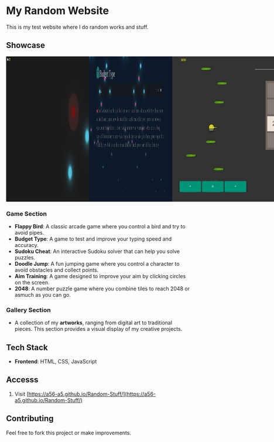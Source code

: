 # My Random Website

This is my test website where I do random works and stuff. 

## Showcase
<div style="display: flex; justify-content: space-around;">
<img src="Code/pics/333.png" alt="Doodle Jump" width="45%" />
<img src="Code/pics/444.png" alt="Doodle Jump" width="45%" />
<img src="Code/pics/111.jpg" alt="Sudoku Solver" width="45%" />
<img src="Code/pics/222.png" alt="Doodle Jump" width="45%" />
</div>

### Game Section
- **Flappy Bird**: A classic arcade game where you control a bird and try to avoid pipes.
- **Budget Type**: A game to test and improve your typing speed and accuracy.
- **Sudoku Cheat**: An interactive Sudoku solver that can help you solve puzzles.
- **Doodle Jump**: A fun jumping game where you control a character to avoid obstacles and collect points.
- **Aim Training**: A game designed to improve your aim by clicking circles on the screen.
- **2048**: A number puzzle game where you combine tiles to reach 2048 or asmuch as you can go.

### Gallery Section
- A collection of my **artworks**, ranging from digital art to traditional pieces. This section provides a visual display of my creative projects.

## Tech Stack
- **Frontend**: HTML, CSS, JavaScript

## Accesss
1. Visit [https://a56-a5.github.io/Random-Stuff/](https://a56-a5.github.io/Random-Stuff/)

## Contributing
Feel free to fork this project or make improvements.

